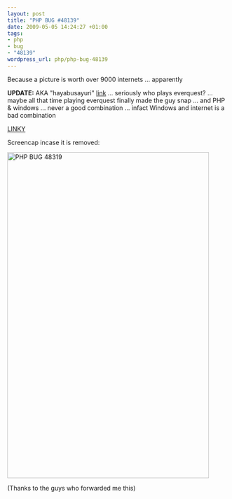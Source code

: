 ```yaml
--- 
layout: post
title: "PHP BUG #48139"
date: 2009-05-05 14:24:27 +01:00
tags: 
- php
- bug
- "48139"
wordpress_url: php/php-bug-48139
---
```

Because a picture is worth over 9000 internets ... apparently

<strong>UPDATE:</strong> AKA "hayabusayuri" <a href="http://209.85.229.132/search?q=cache:EDgsFNlfXkwJ:www.mmotricks.com/forums/eq2-downloads/2447-everquest-2-server-emulator-information-print.html+Beowulve%40gmail.com&cd=1&hl=en&ct=clnk&gl=uk&client=firefox-a">link</a> ... seriously who plays everquest? ... maybe all that time playing everquest finally made the guy snap ... and PHP & windows ... never a good combination ... infact Windows and internet is a bad combination

<a href="http://bugs.php.net/bug.php?id=48139">
LINKY</a>

Screencap incase it is removed:

<img alt="PHP BUG 48319" src="http://farm4.static.flickr.com/3583/3503836807_d54bee036b_o.png" title="PHP BUG 48139" class="alignnone" width="460" height="744" />

(Thanks to the guys who forwarded me this)
